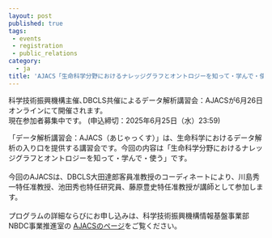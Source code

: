 ```yaml
---
layout: post
published: true
tags:
 - events
 - registration
 - public_relations
category:
  - ja
title: 'AJACS「生命科学分野におけるナレッジグラフとオントロジーを知って・学んで・使う」（2025年6月26日）の参加者募集中です'
---
```

科学技術振興機構主催､DBCLS共催によるデータ解析講習会：AJACSが6月26日オンラインにて開催されます。 <br />
現在参加者募集中です。 (申込締切：2025年6月25日（水）23:59)  <br />

「データ解析講習会：AJACS（あじゃっくす）」は、生命科学におけるデータ解析の入り口を提供する講習会です。今回の内容は「生命科学分野におけるナレッジグラフとオントロジーを知って・学んで・使う」です。<br />
<br />
今回のAJACSは、DBCLS大田達郎客員准教授のコーディネートにより、川島秀一特任准教授、池田秀也特任研究員、藤原豊史特任准教授が講師として参加します。<br />
<br />
プログラムの詳細ならびにお申し込みは、科学技術振興機構情報基盤事業部NBDC事業推進室の [AJACSのページ](https://biosciencedbc.jp/event/ajacs/ajacs2025-06-26-knowledge-graph-and-ontology.html)をご覧ください。
